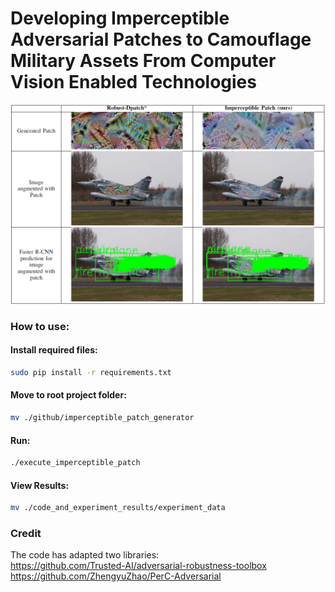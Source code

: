 # Developing Imperceptible Adversarial Patches to Camouflage Military Assets From Computer Vision Enabled Technologies
![](robust_dpatch_imperceptible_patch_compare.png)
### How to use:
#### Install required files:
```bash
sudo pip install -r requirements.txt
```
#### Move to root project folder: 
```bash
mv ./github/imperceptible_patch_generator
```
#### Run:
```bash
./execute_imperceptible_patch
```
#### View Results:
```bash
mv ./code_and_experiment_results/experiment_data
```
  
### Credit
The code has adapted two libraries:  
https://github.com/Trusted-AI/adversarial-robustness-toolbox  
https://github.com/ZhengyuZhao/PerC-Adversarial  
